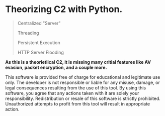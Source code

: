 # Theorizing C2 with Python.

> Centralized "Server"
> 
> Threading
> 
> Persistent Execution
>
> HTTP Server Flooding

**As this is a theorietlical C2, it is missing many critial features like AV evasion, packet encryption, and a couple more.**

This software is provided free of charge for educational and legitimate use only. The developer is not responsible or liable for any misuse, damage, or legal consequences resulting from the use of this tool. By using this software, you agree that any actions taken with it are solely your responsibility. Redistribution or resale of this software is strictly prohibited. Unauthorized attempts to profit from this tool will result in appropriate action.
